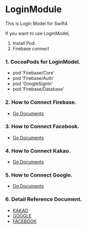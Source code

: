 # LoginModule
This is Login Model for Swift4

If you want to use LoginModel, 
1. Install Pod.
2. Firebase connect

### 1. CocoaPods for LoginModel.
  * pod 'Firebase/Core'
  * pod 'Firebase/Auth'
  * pod 'GoogleSignIn'
  * pod 'Firebase/Database'

### 2. How to Connect Firebase.
* [Go Documents](https://firebase.google.com/docs/ios/setup)

### 3. How to Connect Facebook.
* [Go Documents](https://developers.facebook.com/docs/swift)

### 4. How to Connect Kakao.
* [Go Documents](https://developers.kakao.com/docs/ios#사용자-관리-시작하기-전에)

### 5. How to Connect Google.

* [Go Documents](https://developers.google.com/identity/sign-in/ios/start?ver=swift)

###  6. Detail Reference Document.

* [KAKAO](http://faith-developer.tistory.com/44)
* [GOOGLE](http://faithdeveloperstory.tistory.com/58)
* [FACEBOOK](http://faithdeveloperstory.tistory.com/59)